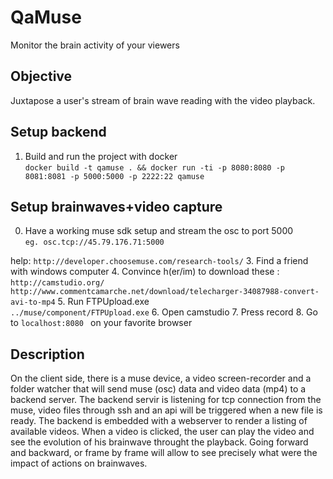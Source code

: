 QaMuse
======
Monitor the brain activity of your viewers

Objective
---------
Juxtapose a user's stream of brain wave reading with the video playback.

Setup backend
------
1. Build and run the project with docker  
```docker build -t qamuse . && docker run -ti -p 8080:8080 -p 8081:8081 -p 5000:5000 -p 2222:22 qamuse ```

Setup brainwaves+video capture
-------------------
0. Have a working muse sdk setup and stream the osc to port 5000  
```eg. osc.tcp://45.79.176.71:5000 ```
 
help:
```http://developer.choosemuse.com/research-tools/```
3. Find a friend with windows computer
4. Convince h(er/im) to download these :  
```http://camstudio.org/ ```
``` http://www.commentcamarche.net/download/telecharger-34087988-convert-avi-to-mp4```
5. Run FTPUpload.exe  
```../muse/component/FTPUpload.exe```
6. Open camstudio
7. Press record
8. Go to
```localhost:8080 ```
on your favorite browser

Description
------------
On the client side, there is a muse device, a video screen-recorder and a folder watcher that will send muse (osc) data and video data (mp4) to a backend server. The backend servir is listening for tcp connection from the muse, video files through ssh and an api will be triggered when a new file is ready. The backend is embedded with a webserver to render a listing of available videos. When a video is clicked, the user can play the video and see the evolution of his brainwave throught the playback. Going forward and backward, or frame by frame will allow to see precisely what were the impact of actions on brainwaves.
